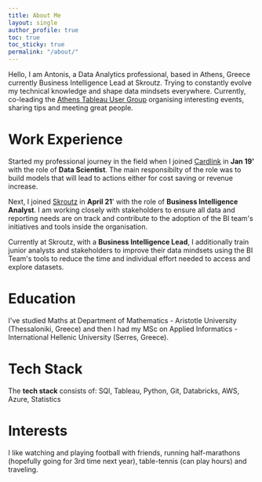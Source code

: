 ```yaml
---
title: About Me
layout: single
author_profile: true
toc: true
toc_sticky: true
permalink: "/about/"
---
```

Hello, I am Antonis, a Data Analytics professional, based in Athens, Greece currently Business Intelligence Lead at Skroutz. Trying to constantly evolve my technical knowledge and shape data mindsets everywhere. Currently, co-leading the [Athens Tableau User Group](https://usergroups.tableau.com/athensusergroup) organising interesting events, sharing tips and meeting great people. 

# Work Experience
Started my professional journey in the field when I joined [Cardlink](https://cardlink.gr/en/) in **Jan 19'** with the role of **Data Scientist**. The main responsibilty of the role was to build models that will lead to actions either for cost saving or revenue increase.

Next, I joined [Skroutz](https://www.skroutz.gr/) in **April 21**' with the role of **Business Intelligence Analyst**. I am working closely with stakeholders to ensure all data and reporting needs are on track and contribute to the adoption of the BI team's initiatives and tools inside the organisation. 

Currently at Skroutz, with a **Business Intelligence Lead**, I additionally train junior analysts  and stakeholders to improve their data mindsets using the BI Team's tools to reduce the time and individual effort needed to access and explore datasets.

# Education
I've studied Maths at Department of Mathematics - Aristotle University (Thessaloniki, Greece) and then I had my MSc on Applied Informatics - International Hellenic University (Serres, Greece). 

# Tech Stack
The **tech stack** consists of: SQl, Tableau, Python, Git, Databricks, AWS, Azure, Statistics

# Interests
I like watching and playing football with friends, running half-marathons (hopefully going for 3rd time next year), table-tennis (can play hours) and traveling.
